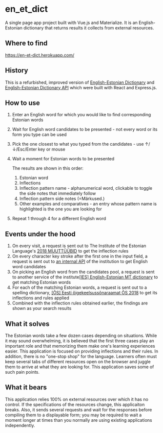 # en_et_dict

A single page app project built with Vue.js and Materialize.
It is an English-Estonian dictionary that returns results it collects from external resources.

## Where to find

<https://en-et-dict.herokuapp.com/>

## History

This is a refurbished, improved version of [English-Estonian Dictionary](https://github.com/YasuhiroYoshida/en_ee_dictionary) and [English-Estonian Dictionary API](https://github.com/YasuhiroYoshida/en_ee_dictionary_api) which were built with React and Express.js.

## How to use

1. Enter an English word for which you would like to find corresponding
   Estonian words
1. Wait for English word candidates to be presented - not every word or its
   form you type can be used
1. Pick the one closest to what you typed from the candidates - use
   ↑/↓/Esc/Enter key or mouse
1. Wait a moment for Estonian words to be presented

   The results are shown in this order:

   1. Estonian word
   1. Inflections
   1. Inflection pattern name - alphanumerical word, clickable to toggle the side notes that immediately follow
   1. Inflection pattern side notes (=Märkused.)
   1. Other examples and comparatives - an entry whose pattern name is highlighted is the one you are looking for

1. Repeat 1 through 4 for a different English word

## Events under the hood

1. On every visit, a request is sent out to The Institute of the Estonian
   Language's [2018 MUUTTÜÜBID](https://www.eki.ee/dict/qs/muuttyybid.html) to get the inflection rules
2. On every character key stroke after the first one in the input field, a
   request is sent out to [an internal API](https://www.eki.ee/dict/shs_soovita.cgi)
   of the institution to get English word candidates
3. On picking an English word from the candidates pool, a request is sent to
   another service of the institute[[IES] English-Estonian MT dictionary](https://www.eki.ee/dict/ies/index.cgi) to get matching Estonian words
4. For each of the matching Estonian words, a request is sent out to a
   spelling dictionary, [[ÕS] Eesti õigekeelsussõnaraamat ÕS 2018](https://www.eki.ee/dict/qs/index.cgi) to get its inflections and rules applied
5. Combined with the inflection rules obtained earlier, the findings are shown
   as your search results

## What it solves

The Estonian words take a few dozen cases depending on situations. While it may sound overwhelming, it is believed that the first three cases play an important role and that memorizing them make one's learning experiences easier. This application is focused on providing inflections and their rules. In addition, there is no "one-stop shop" for the language. Learners often must keep several tabs of different resources open on the browser and juggle them to arrive at what they are looking for. This application saves some of such pain points.

## What it bears

This application relies 100% on external resources over which it has no control. If the specifications of the resources change, this applicaiton breaks. Also, it sends several requests and wait for the responses before compiling them to a displayable form; you may be required to wait a moment longer at times than you normally are using existing applications independently.
